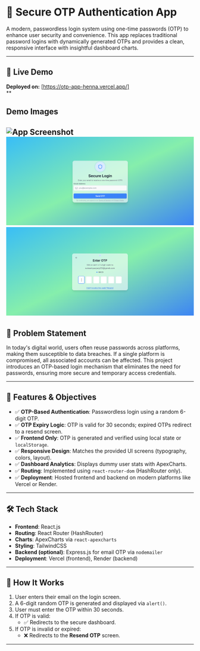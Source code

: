 # 🔐 Secure OTP Authentication App

A modern, passwordless login system using one-time passwords (OTP) to enhance user security and convenience. This app replaces traditional password logins with dynamically generated OTPs and provides a clean, responsive interface with insightful dashboard charts.

---

## 🚀 Live Demo

**Deployed on:** [https://otp-app-henna.vercel.app/]  
**

## Demo Images
![App Screenshot](img/otp1.png)
![App Screenshot](otp2.png)
![App Screenshot](otp3.png)
---

## 📌 Problem Statement

In today's digital world, users often reuse passwords across platforms, making them susceptible to data breaches. If a single platform is compromised, all associated accounts can be affected. This project introduces an OTP-based login mechanism that eliminates the need for passwords, ensuring more secure and temporary access credentials.

---

## 🎯 Features & Objectives

- ✅ **OTP-Based Authentication**: Passwordless login using a random 6-digit OTP.
- ✅ **OTP Expiry Logic**: OTP is valid for 30 seconds; expired OTPs redirect to a resend screen.
- ✅ **Frontend Only**: OTP is generated and verified using local state or `localStorage`.
- ✅ **Responsive Design**: Matches the provided UI screens (typography, colors, layout).
- ✅ **Dashboard Analytics**: Displays dummy user stats with ApexCharts.
- ✅ **Routing**: Implemented using `react-router-dom` (HashRouter only).
- ✅ **Deployment**: Hosted frontend and backend on modern platforms like Vercel or Render.

---

## 🛠 Tech Stack

- **Frontend**: React.js
- **Routing**: React Router (HashRouter)
- **Charts**: ApexCharts via `react-apexcharts`
- **Styling**: TailwindCSS
- **Backend (optional)**: Express.js for email OTP via `nodemailer`
- **Deployment**: Vercel (frontend), Render (backend)

---

## 🔐 How It Works

1. User enters their email on the login screen.
2. A 6-digit random OTP is generated and displayed via `alert()`.
3. User must enter the OTP within 30 seconds.
4. If OTP is valid:
   - ✅ Redirects to the secure dashboard.
5. If OTP is invalid or expired:
   - ❌ Redirects to the **Resend OTP** screen.

---

